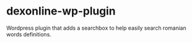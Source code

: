 dexonline-wp-plugin
===================

Wordpress plugin that adds a searchbox to help easily search romanian words definitions.
